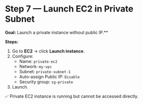 # Step 7 — Launch EC2 in Private Subnet

**Goal:** Launch a private instance without public IP.**

**Steps:**
1. Go to **EC2** → click **Launch instance**.
2. Configure:
   - Name: `private-ec2`
   - Network: `my-vpc`
   - Subnet: `private-subnet-1`
   - Auto-assign Public IP: `Disable`
   - Security group: `sg-private`
3. Launch.

✅ Private EC2 instance is running but cannot be accessed directly.
